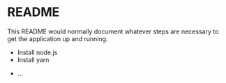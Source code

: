 # README

This README would normally document whatever steps are necessary to get the
application up and running.

- Install node.js
- Install yarn

* ...

